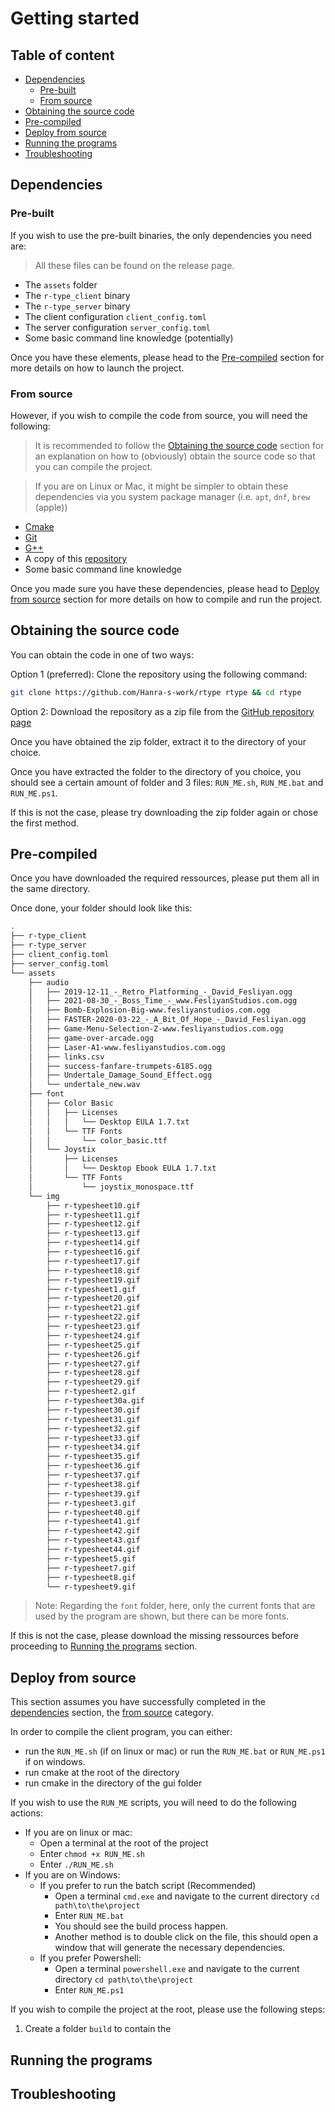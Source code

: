 # Getting started

## Table of content

* [Dependencies](#dependencies)
  * [Pre-built](#pre-built)
  * [From source](#from-source)
* [Obtaining the source code](#obtaining-the-source-code)
* [Pre-compiled](#pre-compiled)
* [Deploy from source](#deploy-from-source)
* [Running the programs](#running-the-programs)
* [Troubleshooting](#troubleshooting)

## Dependencies

### Pre-built

If you wish to use the pre-built binaries, the only dependencies you need are:

> All these files can be found on the release page.

* The `assets` folder
* The `r-type_client` binary
* The `r-type_server` binary
* The client configuration `client_config.toml`
* The server configuration `server_config.toml`
* Some basic command line knowledge (potentially)

Once you have these elements, please head to the [Pre-compiled](#pre-compiled) section for more details on how to launch the project.

### From source

However, if you wish to compile the code from source, you will need the following:

> It is recommended to follow the [Obtaining the source code](#obtaining-the-source-code) section for an explanation on how to (obviously) obtain the source code so that you can compile the project.

> If you are on Linux or Mac, it might be simpler to obtain these dependencies via you system package manager (i.e. `apt`, `dnf`, `brew` (apple))

* [Cmake](https://cmake.org/download/)
* [Git](https://git-scm.com/downloads)
* [G++](https://gurucodes.dev/learn/introduction-to-programming/installation-gcc-compiler/)
* A copy of this [repository](https://github.com/Hanra-s-work/rtype)
* Some basic command line knowledge

Once you made sure you have these dependencies, please head to [Deploy from source](#deploy-from-source) section for more details on how to compile and run the project.

## Obtaining the source code

You can obtain the code in one of two ways:

Option 1 (preferred): Clone the repository using the following command:

 ```bash
 git clone https://github.com/Hanra-s-work/rtype rtype && cd rtype
 ```

Option 2: Download the repository as a zip file from the [GitHub repository page](https://github.com/Hanra-s-work/rtype)

Once you have obtained the zip folder, extract it to the directory of your choice.

Once you have extracted the folder to the directory of you choice, you should see a certain amount of folder and 3 files: `RUN_ME.sh`, `RUN_ME.bat`  and `RUN_ME.ps1`.

If this is not the case, please try downloading the zip folder again or chose the first method.

## Pre-compiled

Once you have downloaded the required ressources, please put them all in the same directory.

Once done, your folder should look like this:

```bash
.
├── r-type_client
├── r-type_server
├── client_config.toml
├── server_config.toml
└── assets
    ├── audio
    │   ├── 2019-12-11_-_Retro_Platforming_-_David_Fesliyan.ogg
    │   ├── 2021-08-30_-_Boss_Time_-_www.FesliyanStudios.com.ogg
    │   ├── Bomb-Explosion-Big-www.fesliyanstudios.com.ogg
    │   ├── FASTER-2020-03-22_-_A_Bit_Of_Hope_-_David_Fesliyan.ogg
    │   ├── Game-Menu-Selection-Z-www.fesliyanstudios.com.ogg
    │   ├── game-over-arcade.ogg
    │   ├── Laser-A1-www.fesliyanstudios.com.ogg
    │   ├── links.csv
    │   ├── success-fanfare-trumpets-6185.ogg
    │   ├── Undertale_Damage_Sound_Effect.ogg
    │   └── undertale_new.wav
    ├── font
    │   ├── Color Basic
    │   │   ├── Licenses
    │   │   │   └── Desktop EULA 1.7.txt
    │   │   └── TTF Fonts
    │   │       └── color_basic.ttf
    │   └── Joystix
    │       ├── Licenses
    │       │   └── Desktop Ebook EULA 1.7.txt
    │       └── TTF Fonts
    │           └── joystix_monospace.ttf
    └── img
        ├── r-typesheet10.gif
        ├── r-typesheet11.gif
        ├── r-typesheet12.gif
        ├── r-typesheet13.gif
        ├── r-typesheet14.gif
        ├── r-typesheet16.gif
        ├── r-typesheet17.gif
        ├── r-typesheet18.gif
        ├── r-typesheet19.gif
        ├── r-typesheet1.gif
        ├── r-typesheet20.gif
        ├── r-typesheet21.gif
        ├── r-typesheet22.gif
        ├── r-typesheet23.gif
        ├── r-typesheet24.gif
        ├── r-typesheet25.gif
        ├── r-typesheet26.gif
        ├── r-typesheet27.gif
        ├── r-typesheet28.gif
        ├── r-typesheet29.gif
        ├── r-typesheet2.gif
        ├── r-typesheet30a.gif
        ├── r-typesheet30.gif
        ├── r-typesheet31.gif
        ├── r-typesheet32.gif
        ├── r-typesheet33.gif
        ├── r-typesheet34.gif
        ├── r-typesheet35.gif
        ├── r-typesheet36.gif
        ├── r-typesheet37.gif
        ├── r-typesheet38.gif
        ├── r-typesheet39.gif
        ├── r-typesheet3.gif
        ├── r-typesheet40.gif
        ├── r-typesheet41.gif
        ├── r-typesheet42.gif
        ├── r-typesheet43.gif
        ├── r-typesheet44.gif
        ├── r-typesheet5.gif
        ├── r-typesheet7.gif
        ├── r-typesheet8.gif
        └── r-typesheet9.gif
```

> Note: Regarding the `font` folder, here, only the current fonts that are used by the program are shown, but there can be more fonts.

If this is not the case, please download the missing ressources before proceeding to [Running the programs](#running-the-programs) section.

## Deploy from source

This section assumes you have successfully completed in the [dependencies](#dependencies) section, the [from source](#from-source) category.

In order to compile the client program, you can either:

* run the `RUN_ME.sh` (if on linux or mac) or run the `RUN_ME.bat` or `RUN_ME.ps1` if on windows.
* run cmake at the root of the directory
* run cmake in the directory of the gui folder

If you wish to use the `RUN_ME` scripts, you will need to do the following actions:

* If you are on linux or mac:
  * Open a terminal at the root of the project
  * Enter `chmod +x RUN_ME.sh`
  * Enter `./RUN_ME.sh`
* If you are on Windows:
  * If you prefer to run the batch script (Recommended)
    * Open a terminal `cmd.exe` and navigate to the current directory `cd path\to\the\project`
    * Enter `RUN_ME.bat`
    * You should see the build process happen.
    * Another method is to double click on the file, this should open a window that will generate the necessary dependencies.
  * If you prefer Powershell:
    * Open a terminal `powershell.exe` and navigate to the current directory `cd path\to\the\project`
    * Enter `RUN_ME.ps1`

If you wish to compile the project at the root, please use the following steps:

1. Create a folder `build` to contain the

## Running the programs

## Troubleshooting
